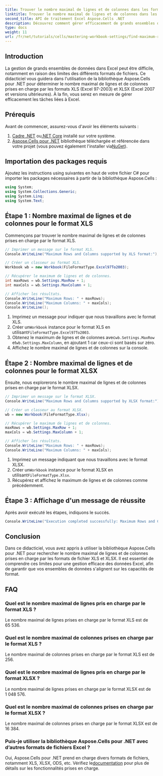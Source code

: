 ```yaml
---
title: Trouver le nombre maximal de lignes et de colonnes dans les formats XLS et XLSX
linktitle: Trouver le nombre maximal de lignes et de colonnes dans les formats XLS et XLSX
second_title: API de traitement Excel Aspose.Cells .NET
description: Découvrez comment gérer efficacement de grands ensembles de données dans Excel en utilisant la bibliothèque Aspose.Cells pour .NET. Ce guide fournit une approche étape par étape pour identifier le nombre maximal de lignes et de colonnes prises en charge par les formats de fichier XLS et XLSX.
type: docs
weight: 11
url: /fr/net/tutorials/cells/mastering-workbook-settings/find-maximum-rows-and-columns/
---
```

## Introduction

La gestion de grands ensembles de données dans Excel peut être difficile, notamment en raison des limites des différents formats de fichiers. Ce didacticiel vous guidera dans l'utilisation de la bibliothèque Aspose.Cells pour .NET pour déterminer le nombre maximal de lignes et de colonnes prises en charge par les formats XLS (Excel 97-2003) et XLSX (Excel 2007 et versions ultérieures). À la fin, vous serez en mesure de gérer efficacement les tâches liées à Excel.

## Prérequis

Avant de commencer, assurez-vous d'avoir les éléments suivants :

1. [Cadre .NET](https://dotnet.microsoft.com/en-us/download) ou[.NET Core](https://dotnet.microsoft.com/en-us/download) installé sur votre système.
2. [Aspose.Cells pour .NET](https://releases.aspose.com/cells/net/) bibliothèque téléchargée et référencée dans votre projet (vous pouvez également l'installer via[NuGet](https://www.nuget.org/packages/Aspose.Cells/)).

## Importation des packages requis

Ajoutez les instructions using suivantes en haut de votre fichier C# pour importer les packages nécessaires à partir de la bibliothèque Aspose.Cells :

```csharp
using System;
using System.Collections.Generic;
using System.Linq;
using System.Text;
```

## Étape 1 : Nombre maximal de lignes et de colonnes pour le format XLS

Commençons par trouver le nombre maximal de lignes et de colonnes prises en charge par le format XLS.

```csharp
// Imprimer un message sur le format XLS.
Console.WriteLine("Maximum Rows and Columns supported by XLS format:");

// Créer un classeur au format XLS.
Workbook wb = new Workbook(FileFormatType.Excel97To2003);

// Récupérer le maximum de lignes et de colonnes.
int maxRows = wb.Settings.MaxRow + 1;
int maxCols = wb.Settings.MaxColumn + 1;

// Afficher les résultats.
Console.WriteLine("Maximum Rows: " + maxRows);
Console.WriteLine("Maximum Columns: " + maxCols);
Console.WriteLine();
```

1. Imprimez un message pour indiquer que nous travaillons avec le format XLS.
2.  Créer un`Workbook` instance pour le format XLS en utilisant`FileFormatType.Excel97To2003`.
3.  Obtenez le maximum de lignes et de colonnes avec`wb.Settings.MaxRow` et`wb.Settings.MaxColumn`, en ajoutant 1 car ceux-ci sont basés sur zéro.
4. Affichez le nombre maximal de lignes et de colonnes sur la console.

## Étape 2 : Nombre maximal de lignes et de colonnes pour le format XLSX

Ensuite, nous explorerons le nombre maximal de lignes et de colonnes prises en charge par le format XLSX.

```csharp
// Imprimer un message sur le format XLSX.
Console.WriteLine("Maximum Rows and Columns supported by XLSX format:");

// Créer un classeur au format XLSX.
wb = new Workbook(FileFormatType.Xlsx);

// Récupérer le maximum de lignes et de colonnes.
maxRows = wb.Settings.MaxRow + 1;
maxCols = wb.Settings.MaxColumn + 1;

// Afficher les résultats.
Console.WriteLine("Maximum Rows: " + maxRows);
Console.WriteLine("Maximum Columns: " + maxCols);
```

1. Imprimez un message indiquant que nous travaillons avec le format XLSX.
2.  Créer un`Workbook` instance pour le format XLSX en utilisant`FileFormatType.Xlsx`.
3. Récupérez et affichez le maximum de lignes et de colonnes comme précédemment.

## Étape 3 : Affichage d'un message de réussite

Après avoir exécuté les étapes, indiquons le succès.

```csharp
Console.WriteLine("Execution completed successfully: Maximum Rows and Columns retrieval for both formats.");
```

## Conclusion

Dans ce didacticiel, vous avez appris à utiliser la bibliothèque Aspose.Cells pour .NET pour rechercher le nombre maximal de lignes et de colonnes prises en charge par les formats de fichier XLS et XLSX. Il est essentiel de comprendre ces limites pour une gestion efficace des données Excel, afin de garantir que vos ensembles de données s'alignent sur les capacités de format.

## FAQ

### Quel est le nombre maximal de lignes pris en charge par le format XLS ?
Le nombre maximal de lignes prises en charge par le format XLS est de 65 536.

### Quel est le nombre maximal de colonnes prises en charge par le format XLS ?
Le nombre maximal de colonnes prises en charge par le format XLS est de 256.

### Quel est le nombre maximal de lignes pris en charge par le format XLSX ?
Le nombre maximal de lignes prises en charge par le format XLSX est de 1 048 576.

### Quel est le nombre maximal de colonnes prises en charge par le format XLSX ?
Le nombre maximal de colonnes prises en charge par le format XLSX est de 16 384.

### Puis-je utiliser la bibliothèque Aspose.Cells pour .NET avec d’autres formats de fichiers Excel ?
 Oui, Aspose.Cells pour .NET prend en charge divers formats de fichiers, notamment XLS, XLSX, ODS, etc. Vérifiez le[documentation](https://reference.aspose.com/cells/net/) pour plus de détails sur les fonctionnalités prises en charge.